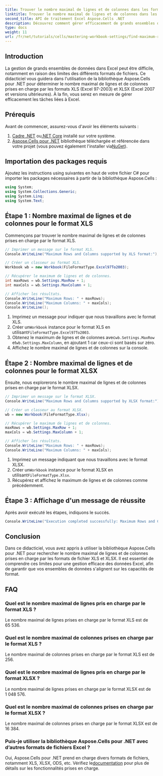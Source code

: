 ```yaml
---
title: Trouver le nombre maximal de lignes et de colonnes dans les formats XLS et XLSX
linktitle: Trouver le nombre maximal de lignes et de colonnes dans les formats XLS et XLSX
second_title: API de traitement Excel Aspose.Cells .NET
description: Découvrez comment gérer efficacement de grands ensembles de données dans Excel en utilisant la bibliothèque Aspose.Cells pour .NET. Ce guide fournit une approche étape par étape pour identifier le nombre maximal de lignes et de colonnes prises en charge par les formats de fichier XLS et XLSX.
type: docs
weight: 11
url: /fr/net/tutorials/cells/mastering-workbook-settings/find-maximum-rows-and-columns/
---
```

## Introduction

La gestion de grands ensembles de données dans Excel peut être difficile, notamment en raison des limites des différents formats de fichiers. Ce didacticiel vous guidera dans l'utilisation de la bibliothèque Aspose.Cells pour .NET pour déterminer le nombre maximal de lignes et de colonnes prises en charge par les formats XLS (Excel 97-2003) et XLSX (Excel 2007 et versions ultérieures). À la fin, vous serez en mesure de gérer efficacement les tâches liées à Excel.

## Prérequis

Avant de commencer, assurez-vous d'avoir les éléments suivants :

1. [Cadre .NET](https://dotnet.microsoft.com/en-us/download) ou[.NET Core](https://dotnet.microsoft.com/en-us/download) installé sur votre système.
2. [Aspose.Cells pour .NET](https://releases.aspose.com/cells/net/) bibliothèque téléchargée et référencée dans votre projet (vous pouvez également l'installer via[NuGet](https://www.nuget.org/packages/Aspose.Cells/)).

## Importation des packages requis

Ajoutez les instructions using suivantes en haut de votre fichier C# pour importer les packages nécessaires à partir de la bibliothèque Aspose.Cells :

```csharp
using System;
using System.Collections.Generic;
using System.Linq;
using System.Text;
```

## Étape 1 : Nombre maximal de lignes et de colonnes pour le format XLS

Commençons par trouver le nombre maximal de lignes et de colonnes prises en charge par le format XLS.

```csharp
// Imprimer un message sur le format XLS.
Console.WriteLine("Maximum Rows and Columns supported by XLS format:");

// Créer un classeur au format XLS.
Workbook wb = new Workbook(FileFormatType.Excel97To2003);

// Récupérer le maximum de lignes et de colonnes.
int maxRows = wb.Settings.MaxRow + 1;
int maxCols = wb.Settings.MaxColumn + 1;

// Afficher les résultats.
Console.WriteLine("Maximum Rows: " + maxRows);
Console.WriteLine("Maximum Columns: " + maxCols);
Console.WriteLine();
```

1. Imprimez un message pour indiquer que nous travaillons avec le format XLS.
2.  Créer un`Workbook` instance pour le format XLS en utilisant`FileFormatType.Excel97To2003`.
3.  Obtenez le maximum de lignes et de colonnes avec`wb.Settings.MaxRow` et`wb.Settings.MaxColumn`, en ajoutant 1 car ceux-ci sont basés sur zéro.
4. Affichez le nombre maximal de lignes et de colonnes sur la console.

## Étape 2 : Nombre maximal de lignes et de colonnes pour le format XLSX

Ensuite, nous explorerons le nombre maximal de lignes et de colonnes prises en charge par le format XLSX.

```csharp
// Imprimer un message sur le format XLSX.
Console.WriteLine("Maximum Rows and Columns supported by XLSX format:");

// Créer un classeur au format XLSX.
wb = new Workbook(FileFormatType.Xlsx);

// Récupérer le maximum de lignes et de colonnes.
maxRows = wb.Settings.MaxRow + 1;
maxCols = wb.Settings.MaxColumn + 1;

// Afficher les résultats.
Console.WriteLine("Maximum Rows: " + maxRows);
Console.WriteLine("Maximum Columns: " + maxCols);
```

1. Imprimez un message indiquant que nous travaillons avec le format XLSX.
2.  Créer un`Workbook` instance pour le format XLSX en utilisant`FileFormatType.Xlsx`.
3. Récupérez et affichez le maximum de lignes et de colonnes comme précédemment.

## Étape 3 : Affichage d'un message de réussite

Après avoir exécuté les étapes, indiquons le succès.

```csharp
Console.WriteLine("Execution completed successfully: Maximum Rows and Columns retrieval for both formats.");
```

## Conclusion

Dans ce didacticiel, vous avez appris à utiliser la bibliothèque Aspose.Cells pour .NET pour rechercher le nombre maximal de lignes et de colonnes prises en charge par les formats de fichier XLS et XLSX. Il est essentiel de comprendre ces limites pour une gestion efficace des données Excel, afin de garantir que vos ensembles de données s'alignent sur les capacités de format.

## FAQ

### Quel est le nombre maximal de lignes pris en charge par le format XLS ?
Le nombre maximal de lignes prises en charge par le format XLS est de 65 536.

### Quel est le nombre maximal de colonnes prises en charge par le format XLS ?
Le nombre maximal de colonnes prises en charge par le format XLS est de 256.

### Quel est le nombre maximal de lignes pris en charge par le format XLSX ?
Le nombre maximal de lignes prises en charge par le format XLSX est de 1 048 576.

### Quel est le nombre maximal de colonnes prises en charge par le format XLSX ?
Le nombre maximal de colonnes prises en charge par le format XLSX est de 16 384.

### Puis-je utiliser la bibliothèque Aspose.Cells pour .NET avec d’autres formats de fichiers Excel ?
 Oui, Aspose.Cells pour .NET prend en charge divers formats de fichiers, notamment XLS, XLSX, ODS, etc. Vérifiez le[documentation](https://reference.aspose.com/cells/net/) pour plus de détails sur les fonctionnalités prises en charge.